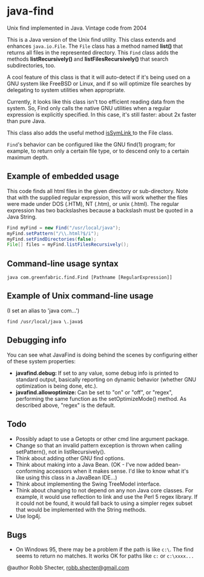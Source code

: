 # java-find
Unix find implemented in Java. Vintage code from 2004

This is a Java version of the Unix find utility. This class extends and
enhances <code>java.io.File</code>. The <code>File</code> class has a method
named <b>list() </b> that returns all files in the represented directory.
This <code>Find</code> class adds the methods <b>listRecursively() </b> and
<b>listFilesRecursively() </b> that search subdirectories, too.
<p>

A cool feature of this class is that it will auto-detect if it's being used
on a GNU system like FreeBSD or Linux, and if so will optimize file searches
by delegating to system utilities when appropriate.

Currently, it looks like this class isn't too efficient reading data from the
system. So, Find only calls the native GNU utilities when a regular
expression is explicitly specified. In this case, it's still faster: about 2x
faster than pure Java.

<p>
This class also adds the useful method <a href="#isSymLink">isSymLink </a> to
the File class.
<p>

<code>Find</code>'s behavior can be configured like the GNU find(1) program;
for example, to return only a certain file type, or to descend only to a
certain maximum depth.


<h2>Example of embedded usage</h2>

This code finds all html files in the given directory or sub-directory. Note
that with the supplied regular expression, this will work whether the files
were made under DOS (.HTM), NT (.htm), or unix (.html). The regular
expression has two backslashes because a backslash must be quoted in a Java
String.

```java
Find myFind = new Find("/usr/local/java");
myFind.setPattern("/\\.html?$/i");
myFind.setFindDirectories(false);
File[] files = myFind.listFilesRecursively();
```


<h2>Command-line usage syntax</h2>

```
java com.greenfabric.find.Find [Pathname [RegularExpression]]
```

<h2>Example of Unix command-line usage</h2> (I set an alias to 'java com...')

```
find /usr/local/java \.java$
```

<h2>Debugging info</h2> You can see what JavaFind is doing behind the scenes
by configuring either of these system properties:
<ul>
<li><b>javafind.debug: </b> If set to any value, some debug info is printed
to standard output, basically reporting on dynamic behavior (whether GNU
optimization is being done, etc.).
<li><b>javafind.allowoptimize: </b> Can be set to "on" or "off", or "regex",
performing the same function as the setOptimizeMode() method. As described
above, "regex" is the default.
</ul>


<h2>Todo</h2>
<ul>
<li>Possibly adapt to use a Getopts or other cmd line argument package.
<li>Change so that an invalid pattern exception is thrown when calling
setPattern(), not in listRecursively().
<li>Think about adding other GNU find options.
<li>Think about making into a Java Bean. (OK - I've now added bean-conforming
accessors when it makes sense. I'd like to know what it's like using this
class in a JavaBean IDE...)
<li>Think about implementing the Swing TreeModel interface.
<li>Think about changing to not depend on any non Java core classes. For
example, it would use reflection to link and use the Perl 5 regex library. If
it could not be found, it would fall back to using a simpler regex subset
that would be implemented with the String methods.
<li>Use log4j.
</ul>


<h2>Bugs</h2>
<ul>
<li>On Windows 95, there may be a problem if the path is like
<code>c:\</code>. The find seems to return no matches. It works OK for paths
like <code>c:</code> or <code>c:\xxxx...</code>
</ul>

@author Robb Shecter, robb.shecter@gmail.com

